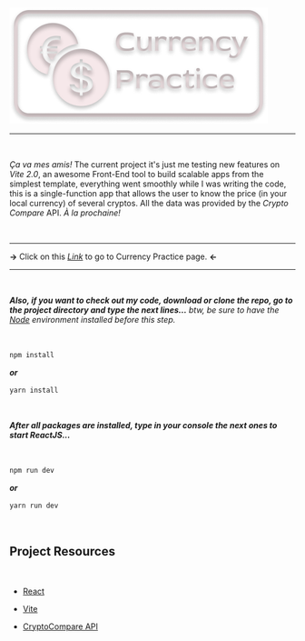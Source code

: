 #

![ETTBanner](ReadMeLogo.png)

---

</br>

_Ça va mes amis!_ The current project it's just me testing new features on _Vite 2.0_, an awesome Front-End tool to build scalable apps from the simplest template, everything went smoothly while I was writing the code, this is a single-function app that allows the user to know the price (in your local currency) of several cryptos. All the data was provided by the _Crypto Compare_ API. _À la prochaine!_

</br>

---

**->** Click on this _[Link](https://alileonainagas.github.io/)_ to go to Currency Practice page. **<-**

---

</br>

**_Also, if you want to check out my code, download or clone the repo, go to the project directory and type the next lines..._** _btw, be sure to have the [Node](https://nodejs.org/en/) environment installed before this step._

</br>

```bash
npm install
```

**_or_**

```bash
yarn install
```

</br>

**_After all packages are installed, type in your console the next ones to start ReactJS..._**

</br>

```bash
npm run dev
```

**_or_**

```bash
yarn run dev
```

</br>

## Project Resources

</br>

-   [React](https://es.reactjs.org)

-   [Vite](https://vitejs.dev)

-   [CryptoCompare API](https://min-api.cryptocompare.com/data/pricemultifull?fsyms=BTC&tsyms=USD,EUR)

